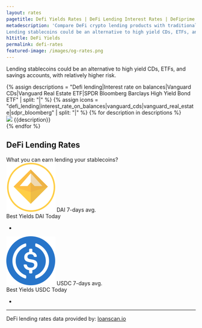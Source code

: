 ```yaml
---
layout: rates
pagetitle: Defi Yields Rates | DeFi Lending Interest Rates | DeFiprime.com
metadescription: 'Compare DeFi crypto lending products with traditional financial system offerings.
Lending stablecoins could be an alternative to high yield CDs, ETFs, and savings accounts, with relatively higher risk. Crypto lending rates comparison.'
h1title: DeFi Yields
permalink: defi-rates
featured-image: /images/og-rates.png
---
```


<section id="defi_rates_section">
    <p>Lending stablecoins could be an alternative to high yield CDs, ETFs, and savings accounts, with relatively higher risk.</p>
    <canvas id="rate_graphs"></canvas>
    <div id="description">
        {% assign descriptions = "Defi lending|Interest rate on balances|Vanguard CDs|Vanguard Real Estate ETF|SPDR Bloomberg Barclays High Yield Bond ETF" | split: "|" %}
        {% assign icons = "defi_lending|interest_rate_on_balances|vanguard_cds|vanguard_real_estate|sdpr_bloomberg" | split: "|" %}
        {% for description in descriptions %}
        <div>
            <img src="/images/{{icons[forloop.index0]}}.svg">
            <span>{{description}}</span>
        </div>
        {% endfor %}
    </div>
</section>

<section>
    <h1>DeFi Lending Rates</h1>
    <span class="rates_annotation">What you can earn lending your stablecoins?</span>
    <div id="avg_interest_rates_cryptos">
        <article class="providersDAI">
            <img src="/images/dai.svg">
            <span class="providerCryptoName">DAI</span>
            <span class="percentCrypto" data-bind="text: $root.averageDAI"></span> 7-days avg.
            <div class="listAnnotation">Best Yields DAI Today</div>
            <ul data-bind="foreach: providersDAI">
                <li>
                    <a class="cryptoListName" target="_blank" data-bind="text: provider, attr: { href: providerLink }"></a>
                    <span class="cryptoListPercent" data-bind="text: window.getPercent(providerDAI)"></span>
                </li>
            </ul>
        </article>
        <article class="providersUSDC">
            <img src="/images/usdc.svg">
            <span class="providerCryptoName">USDC</span>
            <span class="percentCrypto"  data-bind="text: $root.averageUSDC"></span> 7-days avg.
            <div class="listAnnotation">Best Yields USDC Today</div>
            <ul data-bind="foreach: providersUSDC">
                <li>
                    <a class="cryptoListName" target="_blank" data-bind="text: provider, attr: { href: providerLink }"></a>
                    <span class="cryptoListPercent" data-bind="text: window.getPercent(providerUSDC)"></span>
                </li>
            </ul>
        </article>
    </div>
</section>
<div class="container">
<hr>

<p>DeFi lending rates data provided by: <a href="https://loanscan.io/">loanscan.io</a></p>

</div>
<script>
    window.requestURL = "https://api-rates.defiprime.com";
</script>
<script src="https://cdn.jsdelivr.net/npm/chart.js@2.8.0"></script>
<script src="https://cdnjs.cloudflare.com/ajax/libs/knockout/3.5.0/knockout-min.js"></script>
<script src="/assets/js/defi_rates.js"></script>
